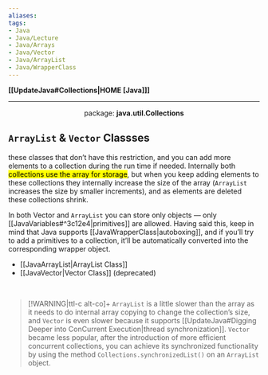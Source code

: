 ```yaml
---
aliases:
tags:
- Java
- Java/Lecture
- Java/Arrays
- Java/Vector
- Java/ArrayList
- Java/WrapperClass
---
```

**[[UpdateJava#Collections|HOME [Java]]]**

---
<center>package: <strong>java.util.Collections</strong></center>

## `ArrayList` & `Vector` Classses
these classes that don’t have this restriction, and you can add more elements to a collection during the run time if needed. Internally both <mark class="hltr-lightblue">collections use the array for storage</mark>, but when you keep adding elements to these collections they internally increase the size of the array (`ArrayList` increases the size by smaller increments), and as elements are deleted these collections shrink.

In both Vector and `ArrayList` you can store only objects — only [[JavaVariables#^3c12e4|primitives]] are allowed. Having said this, keep in mind that Java supports [[JavaWrapperClass|autoboxing]], and if you’ll try to add a primitives to a collection, it’ll be automatically converted into the corresponding wrapper object.
- [[JavaArrayList|ArrayList Class]]
- [[JavaVector|Vector Class]] (deprecated)

<br>

>[!WARNING|ttl-c alt-co]+
> `ArrayList` is a little slower than the array as it needs to do internal array copying to change the collection’s size, and `Vector` is even slower because it supports [[UpdateJava#Digging Deeper into ConCurrent Execution|thread synchronization]]. `Vector` became less popular, after the introduction of more efficient concurrent collections, you can achieve its synchronized functionality by using the method `Collections.synchronizedList()` on an `ArrayList` object.